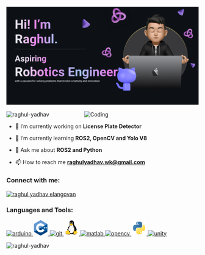 ![MasterHead](https://raw.githubusercontent.com/Raghul-Yadhav/Raghul-Yadhav/refs/heads/main/image.png)

<img align="right" alt="Coding" width="300" src="https://www.sciencefriday.com/wp-content/uploads/2023/05/ezgif.com-optimize.gif">
<p align="left"> <img src="https://komarev.com/ghpvc/?username=raghul-yadhav&label=Profile%20views&color=0e75b6&style=flat" alt="raghul-yadhav" /> </p>

- 🔭 I’m currently working on **License Plate Detector**

- 🌱 I’m currently learning **ROS2, OpenCV and Yolo V8**

- 💬 Ask me about **ROS2 and Python**

- 📫 How to reach me **raghulyadhav.wk@gmail.com**

<h3 align="left">Connect with me:</h3>
<p align="left">
<a href="https://linkedin.com/in/raghul yadhav elangovan" target="blank"><img align="center" src="https://raw.githubusercontent.com/rahuldkjain/github-profile-readme-generator/master/src/images/icons/Social/linked-in-alt.svg" alt="raghul yadhav elangovan" height="30" width="40" /></a>
</p>

<h3 align="left">Languages and Tools:</h3>
<p align="left"> <a href="https://www.arduino.cc/" target="_blank" rel="noreferrer"> <img src="https://cdn.worldvectorlogo.com/logos/arduino-1.svg" alt="arduino" width="40" height="40"/> </a> <a href="https://www.w3schools.com/cpp/" target="_blank" rel="noreferrer"> <img src="https://raw.githubusercontent.com/devicons/devicon/master/icons/cplusplus/cplusplus-original.svg" alt="cplusplus" width="40" height="40"/> </a> <a href="https://git-scm.com/" target="_blank" rel="noreferrer"> <img src="https://www.vectorlogo.zone/logos/git-scm/git-scm-icon.svg" alt="git" width="40" height="40"/> </a> <a href="https://www.linux.org/" target="_blank" rel="noreferrer"> <img src="https://raw.githubusercontent.com/devicons/devicon/master/icons/linux/linux-original.svg" alt="linux" width="40" height="40"/> </a> <a href="https://www.mathworks.com/" target="_blank" rel="noreferrer"> <img src="https://upload.wikimedia.org/wikipedia/commons/2/21/Matlab_Logo.png" alt="matlab" width="40" height="40"/> </a> <a href="https://opencv.org/" target="_blank" rel="noreferrer"> <img src="https://www.vectorlogo.zone/logos/opencv/opencv-icon.svg" alt="opencv" width="40" height="40"/> </a> <a href="https://www.python.org" target="_blank" rel="noreferrer"> <img src="https://raw.githubusercontent.com/devicons/devicon/master/icons/python/python-original.svg" alt="python" width="40" height="40"/> </a> <a href="https://unity.com/" target="_blank" rel="noreferrer"> <img src="https://www.vectorlogo.zone/logos/unity3d/unity3d-icon.svg" alt="unity" width="40" height="40"/> </a> </p>


<p><img align="center" src="https://github-readme-streak-stats.herokuapp.com/?user=raghul-yadhav&" alt="raghul-yadhav" /></p>

